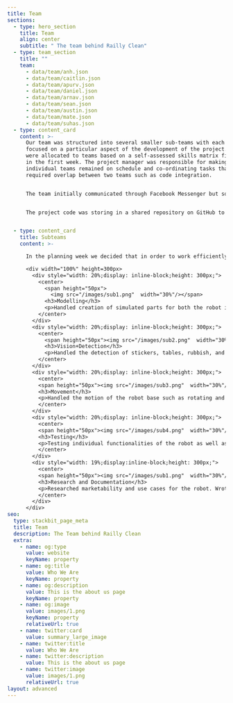 ```yaml
---
title: Team
sections:
  - type: hero_section
    title: Team
    align: center
    subtitle: " The team behind Railly Clean"
  - type: team_section
    title: ""
    team:
      - data/team/anh.json
      - data/team/caitlin.json
      - data/team/apurv.json
      - data/team/daniel.json
      - data/team/arnav.json
      - data/team/sean.json
      - data/team/austin.json
      - data/team/mate.json
      - data/team/suhas.json
  - type: content_card
    content: >-
      Our team was structured into several smaller sub-teams with each on
      focused on a particular aspect of the development of the project. Members
      were allocated to teams based on a self-assessed skills matrix filled out
      in the first week. The project manager was responsible for making sure
      individual teams remained on schedule and co-ordinating tasks that
      required overlap between two teams such as code integration.


      The team initially communicated through Facebook Messenger but soon moved to Discord to allow independent communication between sub-teams to focus on their area of development, while at the same time allowing collaboration between teams to maximise cohesion and awareness of progress. This flexible approach allowed team members to stay focused on their own tasks or collaborate with another team as necessary. Throughout the development the team had two whole team meetings a week as well as smaller meetings between groups.


      The project code was storing in a shared repository on GitHub to allow the entire team access. Version control was implemeted through Git and GitHub, using GitHub’s project management features to keep track of how the project was progressing. Demo reports were created using Overleaf, enabling instant visual feedback of layout and the ability for the team to add comments and feedback.


  - type: content_card
    title: Subteams
    content: >-

      In the planning week we decided that in order to work efficiently we would split into Subteams with team allocations based on individual skills

      <div width="100%" height=300px>
        <div style="width: 20%;display: inline-block;height: 300px;">
          <center>
            <span height="50px">
              <img src="/images/sub1.png"  width="30%"/></span>
            <h3>Modelling</h3>
            <p>Handled creation of simulated parts for both the robot itself and the train environment</p>
          </center>
        </div>
        <div style="width: 20%;display: inline-block;height: 300px;">
          <center>
            <span height="50px"><img src="/images/sub2.png"  width="30%"/></span>
            <h3>Vision+Detection</h3>
            <p>Handled the detection of stickers, tables, rubbish, and obstacles, allowing the robot to understand its environment</p>
          </center>
        </div>
        <div style="width: 20%;display: inline-block;height: 300px;">
          <center>
          <span height="50px"><img src="/images/sub3.png"  width="30%"/></span>
          <h3>Movement</h3>
          <p>Handled the motion of the robot base such as rotating and moving set distances, as well as the motion of the arm for sweeping tables and pressing buttons</p>
          </center>
        </div>
        <div style="width: 20%;display: inline-block;height: 300px;">
          <center>
          <span height="50px"><img src="/images/sub4.png"  width="30%"/></span>
          <h3>Testing</h3>
          <p>Testing individual functionalities of the robot as well as full system tests</p>
          </center>
        </div>
        <div style="width: 19%;display:inline-block;height: 300px;">
          <center>
          <span height="50px"><img src="/images/sub1.png"  width="30%"/></span>
          <h3>Research and Documentation</h3>
          <p>Researched marketability and use cases for the robot. Wrote the documentation for the robot such as User Guides and Progress Reports as well as creating Demo videos</p>
          </center>
        </div>
      </div>
seo:
  type: stackbit_page_meta
  title: Team
  description: The Team behind Railly Clean
  extra:
    - name: og:type
      value: website
      keyName: property
    - name: og:title
      value: Who We Are
      keyName: property
    - name: og:description
      value: This is the about us page
      keyName: property
    - name: og:image
      value: images/1.png
      keyName: property
      relativeUrl: true
    - name: twitter:card
      value: summary_large_image
    - name: twitter:title
      value: Who We Are
    - name: twitter:description
      value: This is the about us page
    - name: twitter:image
      value: images/1.png
      relativeUrl: true
layout: advanced
---
```

